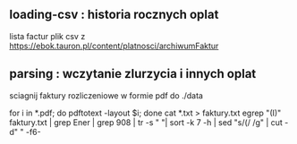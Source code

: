 ## loading-csv : historia rocznych oplat

lista factur plik csv z https://ebok.tauron.pl/content/platnosci/archiwumFaktur


## parsing : wczytanie zlurzycia i innych oplat

sciagnij faktury rozliczeniowe w formie pdf do ./data


for i in *.pdf; do  pdftotext -layout $i; done
cat *.txt > faktury.txt
egrep "(I)" faktury.txt | grep Ener | grep 908 | tr -s " "| sort -k 7 -h | sed "s/(/ /g" | cut -d" " -f6-


